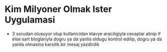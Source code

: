 # Kim Milyoner Olmak Ister Uygulamasi

- 3 sorudan olusuyor olup kullanicidan klavye araciligiyla cevaplar alinip 
if else sart bloglariyla dogru ya da yanlis oldugu kontrol edilip, dogru ya da 
yanlis olmasina karsilik bir mesaj yazdirdik  
